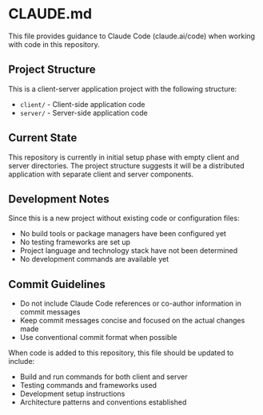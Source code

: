 # CLAUDE.md

This file provides guidance to Claude Code (claude.ai/code) when working with code in this repository.

## Project Structure

This is a client-server application project with the following structure:
- `client/` - Client-side application code
- `server/` - Server-side application code

## Current State

This repository is currently in initial setup phase with empty client and server directories. The project structure suggests it will be a distributed application with separate client and server components.

## Development Notes

Since this is a new project without existing code or configuration files:
- No build tools or package managers have been configured yet
- No testing frameworks are set up
- Project language and technology stack have not been determined
- No development commands are available yet

## Commit Guidelines

- Do not include Claude Code references or co-author information in commit messages
- Keep commit messages concise and focused on the actual changes made
- Use conventional commit format when possible

When code is added to this repository, this file should be updated to include:
- Build and run commands for both client and server
- Testing commands and frameworks used
- Development setup instructions
- Architecture patterns and conventions established
